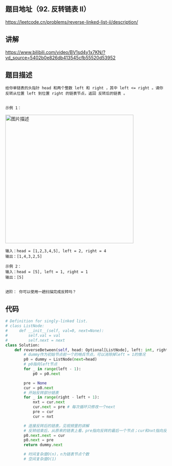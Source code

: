 ## 题目地址（92. 反转链表 II）

https://leetcode.cn/problems/reverse-linked-list-ii/description/

## 讲解

https://www.bilibili.com/video/BV1sd4y1x7KN/?vd_source=5402b0e826db413545cfb55520d53952

## 题目描述

```
给你单链表的头指针 head 和两个整数 left 和 right ，其中 left <= right 。请你反转从位置 left 到位置 right 的链表节点，返回 反转后的链表 。
 

示例 1：
```

<p>
  <img src="https://assets.leetcode.com/uploads/2021/02/19/rev2ex2.jpg" alt="图片描述" width="400">
</p>

```
输入：head = [1,2,3,4,5], left = 2, right = 4
输出：[1,4,3,2,5]

示例 2：
输入：head = [5], left = 1, right = 1
输出：[5]


进阶： 你可以使用一趟扫描完成反转吗？
```

## 代码

```python
# Definition for singly-linked list.
# class ListNode:
#     def __init__(self, val=0, next=None):
#         self.val = val
#         self.next = next
class Solution:
    def reverseBetween(self, head: Optional[ListNode], left: int, right: int) -> Optional[ListNode]:
        # dummy作为初始节点前一个的哨兵节点，可以消除掉left = 1的情况
        p0 = dummy = ListNode(next=head)
        # p0指向left节点
        for _ in range(left - 1):
            p0 = p0.next

        pre = None
        cur = p0.next
        # 开始反转部分链表
        for _ in range(right - left + 1):
            nxt = cur.next
            cur.next = pre # 每次循环只修改一个next
            pre = cur
            cur = nxt

        # 连接反转后的链表，见视频里的讲解
        # 反转结束后，从原来的链表上看，pre指向反转的最后一个节点；cur和nxt指向反转的最后一个节点的下一个节点
        p0.next.next = cur
        p0.next = pre
        return dummy.next

        # 时间复杂度O(n)，n为链表节点个数
        # 空间复杂度O(1)      
```
